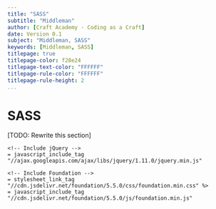 ```yaml
---
title: "SASS"
subtitle: "Middleman"
author: [Craft Academy - Coding as a Craft]
date: Version 0.1
subject: "Middleman, SASS"
keywords: [Middleman, SASS]
titlepage: true
titlepage-color: f28e24
titlepage-text-color: "FFFFFF"
titlepage-rule-color: "FFFFFF"
titlepage-rule-height: 2
...
```


# SASS

[TODO: Rewrite this section]

```haml
<!-- Include jQuery -->
= javascript_include_tag "//ajax.googleapis.com/ajax/libs/jquery/1.11.0/jquery.min.js"

<!-- Include Foundation -->
= stylesheet_link_tag "//cdn.jsdelivr.net/foundation/5.5.0/css/foundation.min.css" %>
= javascript_include_tag "//cdn.jsdelivr.net/foundation/5.5.0/js/foundation.min.js"
```

